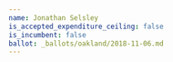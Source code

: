 ```yaml
---
name: Jonathan Selsley
is_accepted_expenditure_ceiling: false
is_incumbent: false
ballot: _ballots/oakland/2018-11-06.md
---
```

